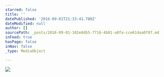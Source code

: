 ```yaml
---
starred: false
title: ''
datePublished: '2016-09-01T21:33:41.780Z'
dateModified: null
author: []
sourcePath: _posts/2016-09-01-102e8db5-7716-4b01-a8fa-cce614aa0f07.md
inFeed: true
hasPage: false
inNav: false
_type: MediaObject

---
```

![](https://the-grid-user-content.s3-us-west-2.amazonaws.com/993fa9e9-1348-4a49-9d74-c772a0dc0c14.jpg)